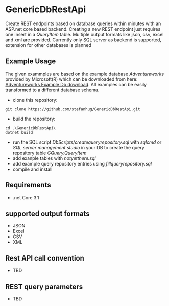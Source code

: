 # GenericDbRestApi
Create REST endpoints based on database queries within minutes with an ASP.net core based backend. Creating a new REST endpoint just requires one insert in a *QueryItem* table.
Multiple output formats like json, csv, excel and xml are provided.
Currently only SQL server as backend is supported, extension for other databases is planned

## Example Usage
The given exammples are based on the example database *Adventureworks* provided by Microsoft(R) which can be downloaded from here:
 [Adventureworks Example Db download](https://docs.microsoft.com/en-us/sql/samples/adventureworks-install-configure?view=sql-server-ver15&tabs=ssms).
 All examples can be easily transformed to a different database schema.
 
- clone this repository:
 
```
git clone https://github.com/stefanhug/GenericDbRestApi.git
```
- build the repository:
```
cd .\GenericDbRestApi\
dotnet build
```
- run the SQL script *DbScripts/createqueryrepository.sql* with *sqlcmd* or *SQL server management studio* in your DB to create the query repository table *GQuery.QueryItem* 
- add exanple tables with *notyetthere.sql*
- add example query repository entries using *fillqueryrepository.sql*
- compile and install 

## Requirements
- .net Core 3.1

## supported output formats
- JSON
- Excel
- CSV
- XML

## Rest API call convention
- TBD

## REST query parameters
- TBD



